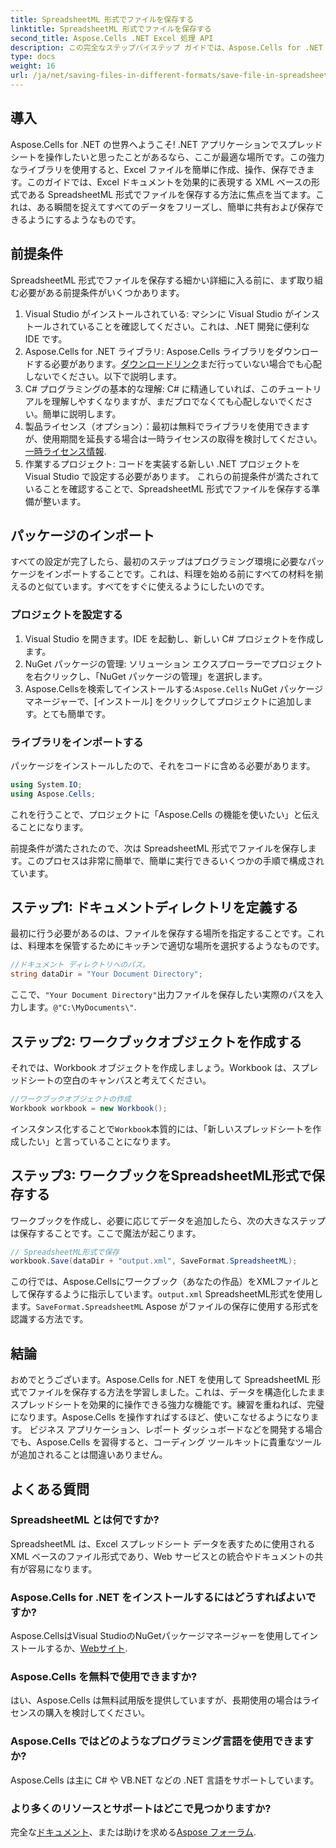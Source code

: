 ```yaml
---
title: SpreadsheetML 形式でファイルを保存する
linktitle: SpreadsheetML 形式でファイルを保存する
second_title: Aspose.Cells .NET Excel 処理 API
description: この完全なステップバイステップ ガイドでは、Aspose.Cells for .NET を使用して SpreadsheetML 形式でファイルを効率的に保存する方法を学習します。
type: docs
weight: 16
url: /ja/net/saving-files-in-different-formats/save-file-in-spreadsheetml-format/
---
```

## 導入
Aspose.Cells for .NET の世界へようこそ! .NET アプリケーションでスプレッドシートを操作したいと思ったことがあるなら、ここが最適な場所です。この強力なライブラリを使用すると、Excel ファイルを簡単に作成、操作、保存できます。このガイドでは、Excel ドキュメントを効果的に表現する XML ベースの形式である SpreadsheetML 形式でファイルを保存する方法に焦点を当てます。これは、ある瞬間を捉えてすべてのデータをフリーズし、簡単に共有および保存できるようにするようなものです。 
## 前提条件
SpreadsheetML 形式でファイルを保存する細かい詳細に入る前に、まず取り組む必要がある前提条件がいくつかあります。
1. Visual Studio がインストールされている: マシンに Visual Studio がインストールされていることを確認してください。これは、.NET 開発に便利な IDE です。
2.  Aspose.Cells for .NET ライブラリ: Aspose.Cells ライブラリをダウンロードする必要があります。[ダウンロードリンク](https://releases.aspose.com/cells/net/)まだ行っていない場合でも心配しないでください。以下で説明します。
3. C# プログラミングの基本的な理解: C# に精通していれば、このチュートリアルを理解しやすくなりますが、まだプロでなくても心配しないでください。簡単に説明します。
4. 製品ライセンス（オプション）：最初は無料でライブラリを使用できますが、使用期間を延長する場合は一時ライセンスの取得を検討してください。[一時ライセンス情報](https://purchase.aspose.com/temporary-license/).
5. 作業するプロジェクト: コードを実装する新しい .NET プロジェクトを Visual Studio で設定する必要があります。
これらの前提条件が満たされていることを確認することで、SpreadsheetML 形式でファイルを保存する準備が整います。
## パッケージのインポート
すべての設定が完了したら、最初のステップはプログラミング環境に必要なパッケージをインポートすることです。これは、料理を始める前にすべての材料を揃えるのと似ています。すべてをすぐに使えるようにしたいのです。 
### プロジェクトを設定する
1. Visual Studio を開きます。IDE を起動し、新しい C# プロジェクトを作成します。
2. NuGet パッケージの管理: ソリューション エクスプローラーでプロジェクトを右クリックし、「NuGet パッケージの管理」を選択します。
3.  Aspose.Cellsを検索してインストールする:`Aspose.Cells` NuGet パッケージ マネージャーで、[インストール] をクリックしてプロジェクトに追加します。とても簡単です。
### ライブラリをインポートする
パッケージをインストールしたので、それをコードに含める必要があります。
```csharp
using System.IO;
using Aspose.Cells;
```
これを行うことで、プロジェクトに「Aspose.Cells の機能を使いたい」と伝えることになります。 

前提条件が満たされたので、次は SpreadsheetML 形式でファイルを保存します。このプロセスは非常に簡単で、簡単に実行できるいくつかの手順で構成されています。 
## ステップ1: ドキュメントディレクトリを定義する
最初に行う必要があるのは、ファイルを保存する場所を指定することです。これは、料理本を保管するためにキッチンで適切な場所を選択するようなものです。
```csharp
//ドキュメント ディレクトリへのパス。
string dataDir = "Your Document Directory";
```
ここで、`"Your Document Directory"`出力ファイルを保存したい実際のパスを入力します。`@"C:\MyDocuments\"`.
## ステップ2: ワークブックオブジェクトを作成する
それでは、Workbook オブジェクトを作成しましょう。Workbook は、スプレッドシートの空白のキャンバスと考えてください。 
```csharp
//ワークブックオブジェクトの作成
Workbook workbook = new Workbook();
```
インスタンス化することで`Workbook`本質的には、「新しいスプレッドシートを作成したい」と言っていることになります。
## ステップ3: ワークブックをSpreadsheetML形式で保存する
ワークブックを作成し、必要に応じてデータを追加したら、次の大きなステップは保存することです。ここで魔法が起こります。
```csharp
// SpreadsheetML形式で保存
workbook.Save(dataDir + "output.xml", SaveFormat.SpreadsheetML);
```
この行では、Aspose.Cellsにワークブック（あなたの作品）をXMLファイルとして保存するように指示しています。`output.xml` SpreadsheetML形式を使用します。`SaveFormat.SpreadsheetML` Aspose がファイルの保存に使用する形式を認識する方法です。
## 結論
おめでとうございます。Aspose.Cells for .NET を使用して SpreadsheetML 形式でファイルを保存する方法を学習しました。これは、データを構造化したままスプレッドシートを効果的に操作できる強力な機能です。練習を重ねれば、完璧になります。Aspose.Cells を操作すればするほど、使いこなせるようになります。
ビジネス アプリケーション、レポート ダッシュボードなどを開発する場合でも、Aspose.Cells を習得すると、コーディング ツールキットに貴重なツールが追加されることは間違いありません。
## よくある質問
### SpreadsheetML とは何ですか?
SpreadsheetML は、Excel スプレッドシート データを表すために使用される XML ベースのファイル形式であり、Web サービスとの統合やドキュメントの共有が容易になります。
### Aspose.Cells for .NET をインストールするにはどうすればよいですか?
 Aspose.CellsはVisual StudioのNuGetパッケージマネージャーを使用してインストールするか、[Webサイト](https://releases.aspose.com/cells/net/).
### Aspose.Cells を無料で使用できますか?
はい、Aspose.Cells は無料試用版を提供していますが、長期使用の場合はライセンスの購入を検討してください。
### Aspose.Cells ではどのようなプログラミング言語を使用できますか?
Aspose.Cells は主に C# や VB.NET などの .NET 言語をサポートしています。
### より多くのリソースとサポートはどこで見つかりますか?
完全な[ドキュメント](https://reference.aspose.com/cells/net/)、または助けを求める[Aspose フォーラム](https://forum.aspose.com/c/cells/9).